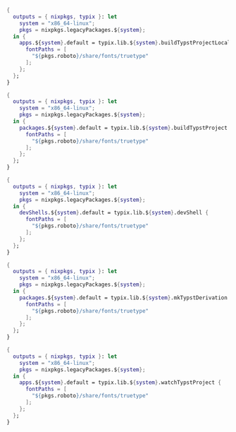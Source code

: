 <!-- markdownlint-disable-file first-line-h1 -->

<!-- ANCHOR: buildtypstprojectlocal_example -->

```nix
{
  outputs = { nixpkgs, typix }: let
    system = "x86_64-linux";
    pkgs = nixpkgs.legacyPackages.${system};
  in {
    apps.${system}.default = typix.lib.${system}.buildTypstProjectLocal {
      fontPaths = [
        "${pkgs.roboto}/share/fonts/truetype"
      ];
    };
  };
}
```

<!-- ANCHOR_END: buildtypstprojectlocal_example -->

<!-- ANCHOR: buildtypstproject_example -->

```nix
{
  outputs = { nixpkgs, typix }: let
    system = "x86_64-linux";
    pkgs = nixpkgs.legacyPackages.${system};
  in {
    packages.${system}.default = typix.lib.${system}.buildTypstProject {
      fontPaths = [
        "${pkgs.roboto}/share/fonts/truetype"
      ];
    };
  };
}
```

<!-- ANCHOR_END: buildtypstproject_example -->

<!-- ANCHOR: devshell_example -->

```nix
{
  outputs = { nixpkgs, typix }: let
    system = "x86_64-linux";
    pkgs = nixpkgs.legacyPackages.${system};
  in {
    devShells.${system}.default = typix.lib.${system}.devShell {
      fontPaths = [
        "${pkgs.roboto}/share/fonts/truetype"
      ];
    };
  };
}
```

<!-- ANCHOR_END: devshell_example -->

<!-- ANCHOR: mktypstderivation_example -->

```nix
{
  outputs = { nixpkgs, typix }: let
    system = "x86_64-linux";
    pkgs = nixpkgs.legacyPackages.${system};
  in {
    packages.${system}.default = typix.lib.${system}.mkTypstDerivation {
      fontPaths = [
        "${pkgs.roboto}/share/fonts/truetype"
      ];
    };
  };
}
```

<!-- ANCHOR_END: mktypstderivation_example -->

<!-- ANCHOR: watchtypstproject_example -->

```nix
{
  outputs = { nixpkgs, typix }: let
    system = "x86_64-linux";
    pkgs = nixpkgs.legacyPackages.${system};
  in {
    apps.${system}.default = typix.lib.${system}.watchTypstProject {
      fontPaths = [
        "${pkgs.roboto}/share/fonts/truetype"
      ];
    };
  };
}
```

<!-- ANCHOR_END: watchtypstproject_example -->
